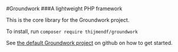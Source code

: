 #Groundwork
###A lightweight PHP framework

This is the core library for the Groundwork project.

To install, run 
`composer require thijmendf/groundwork`

See [the default Groundwork project](https://github.com/ThijmenDF/groundwork-project) on github on how to get started.